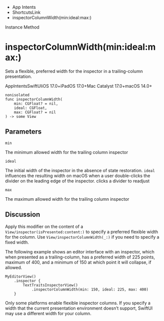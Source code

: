 

- App Intents
- ShortcutsLink
-  inspectorColumnWidth(min:ideal:max:) 

Instance Method

# inspectorColumnWidth(min:ideal:max:)

Sets a flexible, preferred width for the inspector in a trailing-column presentation.

AppIntentsSwiftUIiOS 17.0+iPadOS 17.0+Mac Catalyst 17.0+macOS 14.0+

``` source
nonisolated
func inspectorColumnWidth(
    min: CGFloat? = nil,
    ideal: CGFloat,
    max: CGFloat? = nil
) -> some View
```

## Parameters 

`min`  

The minimum allowed width for the trailing column inspector

`ideal`  

The initial width of the inspector in the absence of state restoration. `ideal` influences the resulting width on macOS when a user double-clicks the divider on the leading edge of the inspector. clicks a divider to readjust

`max`  

The maximum allowed width for the trailing column inspector

## Discussion

Apply this modifier on the content of a `View/inspector(isPresented:content:)` to specify a preferred flexible width for the column. Use `View/inspectorColumnWidth(_:)` if you need to specify a fixed width.

The following example shows an editor interface with an inspector, which when presented as a trailing-column, has a preferred width of 225 points, maximum of 400, and a minimum of 150 at which point it will collapse, if allowed.

```
MyEditorView()
    .inspector {
        TextTraitsInspectorView()
            .inspectorColumnWidth(min: 150, ideal: 225, max: 400)
    }
```

Only some platforms enable flexible inspector columns. If you specify a width that the current presentation environment doesn’t support, SwiftUI may use a different width for your column.

